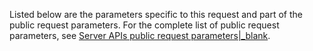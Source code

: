 Listed below are the parameters specific to this request and part of the public request parameters. For the complete list of public request parameters, see [Server APIs public request parameters\|_blank](9781#2_1). 






